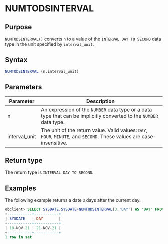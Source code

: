 # NUMTODSINTERVAL

## Purpose

`NUMTODSINTERVAL()` converts `n` to a value of the `INTERVAL DAY TO SECOND` data type in the unit specified by `interval_unit`.

## Syntax

```sql
NUMTODSINTERVAL (n,interval_unit)
```

## Parameters

| Parameter | Description |
|---------------|--------------------------------------------------------------|
| n | An expression of the `NUMBER` data type or a data type that can be implicitly converted to the `NUMBER` data type.  |
| interval_unit | The unit of the return value. Valid values: `DAY`, `HOUR`, `MINUTE`, and `SECOND`. These values are case-insensitive.  |

## Return type

The return type is `INTERVAL DAY TO SECOND`.

## Examples

The following example returns a date `3` days after the current day.

```sql
obclient> SELECT SYSDATE,SYSDATE+NUMTODSINTERVAL(3,'DAY') AS "DAY" FROM DUAL;
+-----------+-----------+
| SYSDATE   | DAY       |
+-----------+-----------+
| 18-NOV-21 | 21-NOV-21 |
+-----------+-----------+
1 row in set
```
